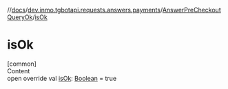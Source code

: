 //[docs](../../../index.md)/[dev.inmo.tgbotapi.requests.answers.payments](../index.md)/[AnswerPreCheckoutQueryOk](index.md)/[isOk](is-ok.md)



# isOk  
[common]  
Content  
open override val [isOk](is-ok.md): [Boolean](https://kotlinlang.org/api/latest/jvm/stdlib/kotlin/-boolean/index.html) = true  



